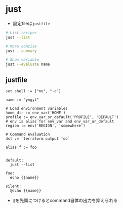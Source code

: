 # just

* 設定fileは`justfile`

```sh
# List recipes
just --list

# More concise
just --summary

# Show variable
just --evaluate name
```

## justfile

```just
set shell := ["nu", "-c"]

name := "ymgyt"

# Load environment variables
home_dir := env_var('HOME')
profile := env_var_or_default('PROFILE', 'DEFAULT')
# env is alias for env_var and env_var_or_default
region := env('REGION', 'somewhere')

# Command evaluation
dst := `terraform output foo`

alias f := foo


default:
  just --list

foo:
  echo {{name}}

silent:
  @echo {{name}}
```

* `@`を先頭につけるとcommand自体の出力を抑えられる
